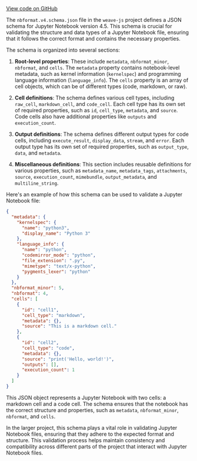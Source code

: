 [View code on GitHub](https://github.com/wandb/weave/.autodoc/docs/json/weave-js/src/common/types/libs/ipynb/schemas)

The `nbformat.v4.schema.json` file in the `weave-js` project defines a JSON schema for Jupyter Notebook version 4.5. This schema is crucial for validating the structure and data types of a Jupyter Notebook file, ensuring that it follows the correct format and contains the necessary properties.

The schema is organized into several sections:

1. **Root-level properties**: These include `metadata`, `nbformat_minor`, `nbformat`, and `cells`. The `metadata` property contains notebook-level metadata, such as kernel information (`kernelspec`) and programming language information (`language_info`). The `cells` property is an array of cell objects, which can be of different types (code, markdown, or raw).

2. **Cell definitions**: The schema defines various cell types, including `raw_cell`, `markdown_cell`, and `code_cell`. Each cell type has its own set of required properties, such as `id`, `cell_type`, `metadata`, and `source`. Code cells also have additional properties like `outputs` and `execution_count`.

3. **Output definitions**: The schema defines different output types for code cells, including `execute_result`, `display_data`, `stream`, and `error`. Each output type has its own set of required properties, such as `output_type`, `data`, and `metadata`.

4. **Miscellaneous definitions**: This section includes reusable definitions for various properties, such as `metadata_name`, `metadata_tags`, `attachments`, `source`, `execution_count`, `mimebundle`, `output_metadata`, and `multiline_string`.

Here's an example of how this schema can be used to validate a Jupyter Notebook file:

```json
{
  "metadata": {
    "kernelspec": {
      "name": "python3",
      "display_name": "Python 3"
    },
    "language_info": {
      "name": "python",
      "codemirror_mode": "python",
      "file_extension": ".py",
      "mimetype": "text/x-python",
      "pygments_lexer": "python"
    }
  },
  "nbformat_minor": 5,
  "nbformat": 4,
  "cells": [
    {
      "id": "cell1",
      "cell_type": "markdown",
      "metadata": {},
      "source": "This is a markdown cell."
    },
    {
      "id": "cell2",
      "cell_type": "code",
      "metadata": {},
      "source": "print('Hello, world!')",
      "outputs": [],
      "execution_count": 1
    }
  ]
}
```

This JSON object represents a Jupyter Notebook with two cells: a markdown cell and a code cell. The schema ensures that the notebook has the correct structure and properties, such as `metadata`, `nbformat_minor`, `nbformat`, and `cells`.

In the larger project, this schema plays a vital role in validating Jupyter Notebook files, ensuring that they adhere to the expected format and structure. This validation process helps maintain consistency and compatibility across different parts of the project that interact with Jupyter Notebook files.
